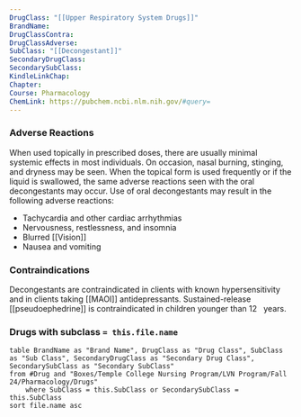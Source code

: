 ```yaml
---
DrugClass: "[[Upper Respiratory System Drugs]]"
BrandName: 
DrugClassContra: 
DrugClassAdverse: 
SubClass: "[[Decongestant]]"
SecondaryDrugClass: 
SecondarySubClass: 
KindleLinkChap: 
Chapter: 
Course: Pharmacology
ChemLink: https://pubchem.ncbi.nlm.nih.gov/#query=
---
```

### Adverse Reactions 
When used topically in prescribed doses, there are usually minimal systemic effects in most individuals. On occasion, nasal burning, stinging, and dryness may be seen. When the topical form is used frequently or if the liquid is swallowed, the same adverse reactions seen with the oral decongestants may occur. Use of oral decongestants may result in the following adverse reactions: 
- Tachycardia and other cardiac arrhythmias 
- Nervousness, restlessness, and insomnia 
- Blurred [[Vision]] 
- Nausea and vomiting

### Contraindications
Decongestants are contraindicated in clients with known hypersensitivity and in clients taking [[MAOI]] antidepressants. Sustained-release [[pseudoephedrine]] is contraindicated in children younger than 12   years.

### Drugs with subclass `= this.file.name`
```dataview
table BrandName as "Brand Name", DrugClass as "Drug Class", SubClass as "Sub Class", SecondaryDrugClass as "Secondary Drug Class", SecondarySubClass as "Secondary SubClass"
from #Drug and "Boxes/Temple College Nursing Program/LVN Program/Fall 24/Pharmacology/Drugs" 
	where SubClass = this.SubClass or SecondarySubClass = this.SubClass
sort file.name asc
```
